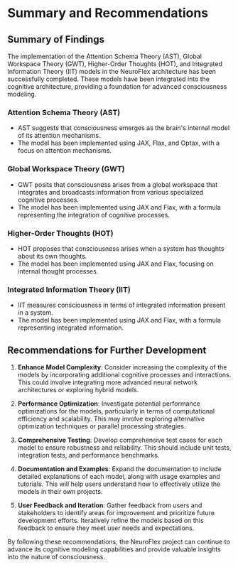 # Summary and Recommendations

## Summary of Findings

The implementation of the Attention Schema Theory (AST), Global Workspace Theory (GWT), Higher-Order Thoughts (HOT), and Integrated Information Theory (IIT) models in the NeuroFlex architecture has been successfully completed. These models have been integrated into the cognitive architecture, providing a foundation for advanced consciousness modeling.

### Attention Schema Theory (AST)
- AST suggests that consciousness emerges as the brain's internal model of its attention mechanisms.
- The model has been implemented using JAX, Flax, and Optax, with a focus on attention mechanisms.

### Global Workspace Theory (GWT)
- GWT posits that consciousness arises from a global workspace that integrates and broadcasts information from various specialized cognitive processes.
- The model has been implemented using JAX and Flax, with a formula representing the integration of cognitive processes.

### Higher-Order Thoughts (HOT)
- HOT proposes that consciousness arises when a system has thoughts about its own thoughts.
- The model has been implemented using JAX and Flax, focusing on internal thought processes.

### Integrated Information Theory (IIT)
- IIT measures consciousness in terms of integrated information present in a system.
- The model has been implemented using JAX and Flax, with a formula representing integrated information.

## Recommendations for Further Development

1. **Enhance Model Complexity**: Consider increasing the complexity of the models by incorporating additional cognitive processes and interactions. This could involve integrating more advanced neural network architectures or exploring hybrid models.

2. **Performance Optimization**: Investigate potential performance optimizations for the models, particularly in terms of computational efficiency and scalability. This may involve exploring alternative optimization techniques or parallel processing strategies.

3. **Comprehensive Testing**: Develop comprehensive test cases for each model to ensure robustness and reliability. This should include unit tests, integration tests, and performance benchmarks.

4. **Documentation and Examples**: Expand the documentation to include detailed explanations of each model, along with usage examples and tutorials. This will help users understand how to effectively utilize the models in their own projects.

5. **User Feedback and Iteration**: Gather feedback from users and stakeholders to identify areas for improvement and prioritize future development efforts. Iteratively refine the models based on this feedback to ensure they meet user needs and expectations.

By following these recommendations, the NeuroFlex project can continue to advance its cognitive modeling capabilities and provide valuable insights into the nature of consciousness.
